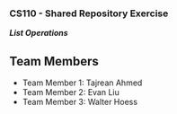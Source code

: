 
### CS110 - Shared Repository Exercise

***List Operations***

## Team Members

* Team Member 1: Tajrean Ahmed
* Team Member 2: Evan Liu
* Team Member 3: Walter Hoess

